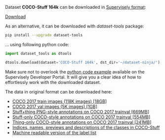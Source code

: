 Dataset **COCO-Stuff 164k** can be downloaded in [Supervisely format](https://developer.supervisely.com/api-references/supervisely-annotation-json-format):

 [Download](https://assets.supervisely.com/remote/eyJsaW5rIjogInMzOi8vc3VwZXJ2aXNlbHktZGF0YXNldHMvMjA0NF9DT0NPLVN0dWZmIDE2NGsvY29jby1zdHVmZi0xNjRrLURhdGFzZXROaW5qYS50YXIiLCAic2lnIjogIjdpaGZibXZENlVVdHVPUFkzenVEaytWY0gwWXlLMVhkTnZ0R1ErbTRKRFU9In0=?response-content-disposition=attachment%3B%20filename%3D%22coco-stuff-164k-DatasetNinja.tar%22)

As an alternative, it can be downloaded with *dataset-tools* package:
``` bash
pip install --upgrade dataset-tools
```

... using following python code:
``` python
import dataset_tools as dtools

dtools.download(dataset='COCO-Stuff 164k', dst_dir='~/dataset-ninja/')
```
Make sure not to overlook the [python code example](https://developer.supervisely.com/getting-started/python-sdk-tutorials/iterate-over-a-local-project) available on the Supervisely Developer Portal. It will give you a clear idea of how to effortlessly work with the downloaded dataset.

The data in original format can be downloaded here:

- [COCO 2017 train images (118K images) [18GB]](http://images.cocodataset.org/zips/train2017.zip)
- [COCO 2017 val images (5K images) [1GB]](http://images.cocodataset.org/zips/val2017.zip)
- [Stuff+thing PNG-style annotations on COCO 2017 trainval [669MB]](http://calvin.inf.ed.ac.uk/wp-content/uploads/data/cocostuffdataset/stuffthingmaps_trainval2017.zip)
- [Stuff-only COCO-style annotations on COCO 2017 trainval [554MB]](http://calvin.inf.ed.ac.uk/wp-content/uploads/data/cocostuffdataset/stuff_trainval2017.zip)
- [Thing-only COCO-style annotations on COCO 2017 trainval [241MB]](http://images.cocodataset.org/annotations/annotations_trainval2017.zip)
- [Indices, names, previews and descriptions of the classes in COCO-Stuff](https://github.com/nightrome/cocostuff/blob/master/labels.md)
- [Machine readable version of the label list](https://github.com/nightrome/cocostuff/blob/master/labels.txt)
